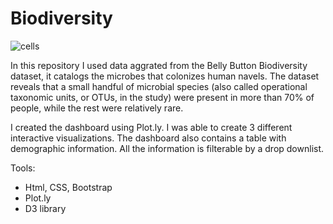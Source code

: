 # Biodiversity

![cells](https://user-images.githubusercontent.com/77027814/152919074-a2c13014-8f97-474c-9057-9e2c2a44ab5d.gif)

In this repository I used data aggrated from the Belly Button Biodiversity dataset, it catalogs the microbes that colonizes human navels. The dataset reveals that a small handful of microbial species (also called operational taxonomic units, or OTUs, in the study) were present in more than 70% of people, while the rest were relatively rare.

I created the dashboard using Plot.ly. I was able to create 3 different interactive visualizations. The dashboard also contains a table with demographic information. All the information is filterable by a drop downlist. 

Tools: 
  - Html, CSS, Bootstrap
  - Plot.ly
  - D3 library 
